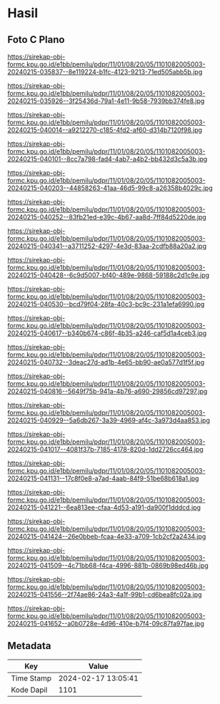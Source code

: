 # Hasil

## Foto C Plano

https://sirekap-obj-formc.kpu.go.id/e1bb/pemilu/pdpr/11/01/08/20/05/1101082005003-20240215-035837--8e119224-b1fc-4123-9213-71ed505abb5b.jpg

https://sirekap-obj-formc.kpu.go.id/e1bb/pemilu/pdpr/11/01/08/20/05/1101082005003-20240215-035926--3f25436d-79a1-4e11-9b58-7939bb374fe8.jpg

https://sirekap-obj-formc.kpu.go.id/e1bb/pemilu/pdpr/11/01/08/20/05/1101082005003-20240215-040014--a9212270-c185-4fd2-af60-d314b7120f98.jpg

https://sirekap-obj-formc.kpu.go.id/e1bb/pemilu/pdpr/11/01/08/20/05/1101082005003-20240215-040101--8cc7a798-fad4-4ab7-a4b2-bb432d3c5a3b.jpg

https://sirekap-obj-formc.kpu.go.id/e1bb/pemilu/pdpr/11/01/08/20/05/1101082005003-20240215-040203--44858263-41aa-46d5-99c8-a26358b4029c.jpg

https://sirekap-obj-formc.kpu.go.id/e1bb/pemilu/pdpr/11/01/08/20/05/1101082005003-20240215-040252--83fb21ed-e39c-4b67-aa8d-7ff84d5220de.jpg

https://sirekap-obj-formc.kpu.go.id/e1bb/pemilu/pdpr/11/01/08/20/05/1101082005003-20240215-040341--a3711252-4297-4e3d-83aa-2cdfb88a20a2.jpg

https://sirekap-obj-formc.kpu.go.id/e1bb/pemilu/pdpr/11/01/08/20/05/1101082005003-20240215-040428--6c9d5007-bf40-489e-9868-59188c2d1c9e.jpg

https://sirekap-obj-formc.kpu.go.id/e1bb/pemilu/pdpr/11/01/08/20/05/1101082005003-20240215-040530--bcd79f04-28fa-40c3-bc9c-231a1efa6990.jpg

https://sirekap-obj-formc.kpu.go.id/e1bb/pemilu/pdpr/11/01/08/20/05/1101082005003-20240215-040617--b340b674-c86f-4b35-a246-caf5d1a4ceb3.jpg

https://sirekap-obj-formc.kpu.go.id/e1bb/pemilu/pdpr/11/01/08/20/05/1101082005003-20240215-040732--3deac27d-ad1b-4e65-bb90-ae0a577d1f5f.jpg

https://sirekap-obj-formc.kpu.go.id/e1bb/pemilu/pdpr/11/01/08/20/05/1101082005003-20240215-040816--5649f75b-941a-4b76-a690-29856cd97297.jpg

https://sirekap-obj-formc.kpu.go.id/e1bb/pemilu/pdpr/11/01/08/20/05/1101082005003-20240215-040929--5a6db267-3a39-4969-af4c-3a973d4aa853.jpg

https://sirekap-obj-formc.kpu.go.id/e1bb/pemilu/pdpr/11/01/08/20/05/1101082005003-20240215-041017--4081f37b-7185-4178-820d-1dd2726cc464.jpg

https://sirekap-obj-formc.kpu.go.id/e1bb/pemilu/pdpr/11/01/08/20/05/1101082005003-20240215-041131--17c8f0e8-a7ad-4aab-84f9-51be68b618a1.jpg

https://sirekap-obj-formc.kpu.go.id/e1bb/pemilu/pdpr/11/01/08/20/05/1101082005003-20240215-041221--6ea813ee-cfaa-4d53-a191-da900f1dddcd.jpg

https://sirekap-obj-formc.kpu.go.id/e1bb/pemilu/pdpr/11/01/08/20/05/1101082005003-20240215-041424--26e0bbeb-fcaa-4e33-a709-1cb2cf2a2434.jpg

https://sirekap-obj-formc.kpu.go.id/e1bb/pemilu/pdpr/11/01/08/20/05/1101082005003-20240215-041509--4c71bb68-f4ca-4996-881b-0869b98ed46b.jpg

https://sirekap-obj-formc.kpu.go.id/e1bb/pemilu/pdpr/11/01/08/20/05/1101082005003-20240215-041556--2f74ae86-24a3-4a1f-99b1-cd6bea8fc02a.jpg

https://sirekap-obj-formc.kpu.go.id/e1bb/pemilu/pdpr/11/01/08/20/05/1101082005003-20240215-041652--a0b0728e-4d96-410e-b7f4-09c87fa97fae.jpg


## Metadata

| Key        | Value               |
| ---------- | ------------------- |
| Time Stamp | 2024-02-17 13:05:41 |
| Kode Dapil | 1101                |



